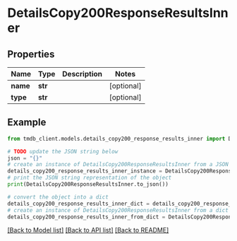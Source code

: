 # DetailsCopy200ResponseResultsInner


## Properties

Name | Type | Description | Notes
------------ | ------------- | ------------- | -------------
**name** | **str** |  | [optional] 
**type** | **str** |  | [optional] 

## Example

```python
from tmdb_client.models.details_copy200_response_results_inner import DetailsCopy200ResponseResultsInner

# TODO update the JSON string below
json = "{}"
# create an instance of DetailsCopy200ResponseResultsInner from a JSON string
details_copy200_response_results_inner_instance = DetailsCopy200ResponseResultsInner.from_json(json)
# print the JSON string representation of the object
print(DetailsCopy200ResponseResultsInner.to_json())

# convert the object into a dict
details_copy200_response_results_inner_dict = details_copy200_response_results_inner_instance.to_dict()
# create an instance of DetailsCopy200ResponseResultsInner from a dict
details_copy200_response_results_inner_from_dict = DetailsCopy200ResponseResultsInner.from_dict(details_copy200_response_results_inner_dict)
```
[[Back to Model list]](../README.md#documentation-for-models) [[Back to API list]](../README.md#documentation-for-api-endpoints) [[Back to README]](../README.md)


